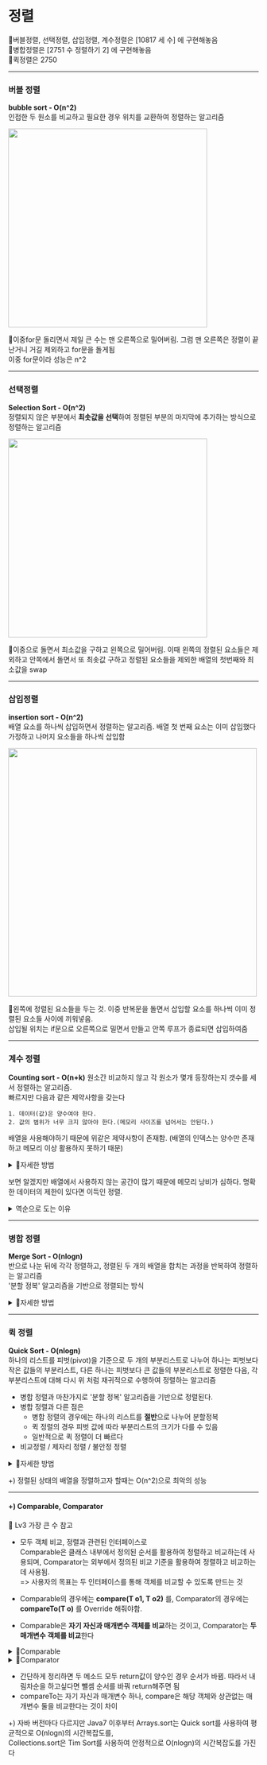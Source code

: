 # 정렬

🍮버블정렬, 선택정렬, 삽입정렬, 계수정렬은 [10817 세 수] 에 구현해놓음  
🍮병합정렬은 [2751 수 정렬하기 2] 에 구현해놓음  
🍮퀵정렬은 2750 
  
---
  
### 버블 정렬  
**bubble sort -  O(n^2)**  
인접한 두 원소를 비교하고 필요한 경우 위치를 교환하여 정렬하는 알고리즘  
  
<img src="https://github.com/hanseul9/algorithm/assets/102939057/1874e70c-c6bd-44a3-966e-2b795cdf73df" width="400">  
  
🌟이중for문 돌리면서 제일 큰 수는 맨 오른쪽으로 밀어버림. 그럼 맨 오른쪽은 정렬이 끝난거니 거길 제외하고 for문을 돌게됨  
이중 for문이라 성능은 n^2  
  
---  
  
### 선택정렬  
**Selection Sort - O(n^2)**  
정렬되지 않은 부분에서 **최솟값을 선택**하여 정렬된 부분의 마지막에 추가하는 방식으로 정렬하는 알고리즘  
  
<img src="https://github.com/hanseul9/algorithm/assets/102939057/1f699772-7e51-41c6-a6fc-f8314179c641" width="400">  
  
🌟이중으로 돌면서 최소값을 구하고 왼쪽으로 밀어버림. 
이때 왼쪽의 정렬된 요소들은 제외하고 안쪽에서 돌면서 또 최솟값 구하고 정렬된 요소들을 제외한 배열의 첫번째와 최소값을 swap  
  
  
---  
  
### 삽입정렬  
**insertion sort - O(n^2)**  
배열 요소를 하나씩 삽입하면서 정렬하는 알고리즘. 배열 첫 번째 요소는 이미 삽입했다 가정하고 나머지 요소들을 하나씩 삽입함  
  
<img src="https://github.com/hanseul9/algorithm/assets/102939057/12781d15-f2e9-46c6-a696-e52d9a6eb184" width="500">  
  
🌟왼쪽에 정렬된 요소들을 두는 것. 이중 반복문을 돌면서 삽입할 요소를 하나씩 이미 정렬된 요소들 사이에 끼워넣음.  
삽입될 위치는 if문으로 오른쪽으로 밀면서 만들고 안쪽 루프가 종료되면 삽입하여줌  
  
  
---  
  
### 계수 정렬
**Counting sort - O(n+k)**
원소간 비교하지 않고 각 원소가 몇개 등장하는지 갯수를 세서 정렬하는 알고리즘.  
빠르지만 다음과 같은 제약사항을 갖는다  
```
1. 데이터(값)은 양수여야 한다.
2. 값의 범위가 너무 크지 않아야 한다.(메모리 사이즈를 넘어서는 안된다.)
```  
배열을 사용해야하기 때문에 위같은 제약사항이 존재함. (배열의 인덱스는 양수만 존재하고 메모리 이상 활용하지 못하기 때문)  
  
  
<details>
<summary>🔎자세한 방법</summary>
  
1. 원본 데이터를 저장한다.  
  
2. count 배열에 각 숫자가 몇 번 나왔는지 저장한다. 원본 배열의 요소를 count배열의 index에 대응하여 저장한다.
   
3. count 배열을 통해 sum배열을 만들어준다. sum 배열은 내 앞에 숫자가 몇 개 있느냐를 세어준다.
count 배열에 저장되어있는 배열 요소의 개수를 통해 판단하고 마찬가지로 index에 대응하여 앞에 몇 개의 숫자가 있는지 저장한다. 이때 “앞에 있는 수” 는 자기 자신도 포함한다.
여기서 결론적으로 sum 배열은 각각의 요소가 정렬된 배열의 어디에 위치해야하는지 표시하는 것과 같아진다.  
  
4. 마지막으로 정렬 배열에 정리해준다. 원본 배열의 마지막 인덱스부터 순회하여 원본 배열의 요소의 위치는 sum배열에 있으니 sum배열을 통해 정렬 배열에 넣어주고, 다음에 넣을 동일한 값의 요소를 위해 sum배열의 값을 -1 해준다.
   
</details>
  
  
보면 알겠지만 배열에서 사용하지 않는 공간이 많기 때문에 메모리 낭비가 심하다. 
명확한 데이터의 제한이 있다면 이득인 정렬.  

<details>
<summary>역순으로 도는 이유</summary>

  10817 세 수의 couting 구현 메소드를 보면 4번 단계에서 역순으로 도는데, couting sort의 stable한 특성을 깨지게 하지 않기 위해서이다.  

  예를 들어 [ 1, 3(a), 6, 5, 3(b) 2, 4 ] 라는 배열이 있다면 역순으로 돌아야 [ ..., 3(a), 3(b), ... ] 와 같이 순서대로 정렬되기 때문.  

  해당 배열의 sum 배열에서 sum[3] = 4 일 것이고 즉 "4번째" 에 삽입되고 sum[3]--; 가 이뤄져서 sum[3] = 3 이 되어 다음의 3은 "3번째"에 삽입될 것이다.  

  따라서 역순으로 돌아야 stable하게 정렬이 가능해진다.

</details>
  
  
  
---  
  
### 병합 정렬
**Merge Sort - O(nlogn)**  
반으로 나눈 뒤에 각각 정렬하고, 정렬된 두 개의 배열을 합치는 과정을 반복하여 정렬하는 알고리즘  
'분할 정복' 알고리즘을 기반으로 정렬되는 방식  
  
<details>
<summary>🔎자세한 방법</summary>
  
![image](https://github.com/hanseul9/algorithm/assets/102939057/25bfe661-df01-4f43-9c0e-cbb1d070aab9)

  
1. 주어진 리스트를 절반으로 분할하여 부분리스트로 나눈다. (Divide : 분할)
  
2. 해당 부분리스트의 길이가 1이 아니라면 1번 과정을 되풀이한다. (재귀 함수)
   
3. 인접한 부분리스트끼리 정렬하여 합친다. (Conqure : 정복)
  
  * 주의할 점은 각각의 부분 리스트는 정렬된 상태이다.
  * 합치는 과정에서 추가로 배열이 필요함 
</details>
  
  
  
---  
  
### 퀵 정렬
**Quick Sort - O(nlogn)**  
하나의 리스트를 피벗(pivot)을 기준으로 두 개의 부분리스트로 나누어 하나는 피벗보다 작은 값들의 부분리스트, 다른 하나는 피벗보다 큰 값들의 부분리스트로 정렬한 다음, 각 부분리스트에 대해 다시 위 처럼 재귀적으로 수행하여 정렬하는 알고리즘  
- 병합 정렬과 마찬가지로 '분할 정복' 알고리즘을 기반으로 정렬된다. 
-  병합 정렬과 다른 점은
	- 병합 정렬의 경우에는 하나의 리스트를 **절반**으로 나누어 분할정복
	- 퀵 정렬의 경우 피벗 값에 따라 부분리스트의 크기가 다를 수 있음 
	- 일반적으로 퀵 정렬이 더 빠르다 
- 비교정렬 / 제자리 정렬 / 불안정 정렬 
  
<details>
<summary>🔎자세한 방법</summary>

```  
1. 피벗을 하나 선택한다.
  
2. 피벗을 기준으로 양쪽에서 피벗보다 큰 값, 혹은 작은 값을 찾는다. 왼쪽에서부터는 피벗보다 큰 값을 찾고, 오른쪽에서부터는 피벗보다 작은 값을 찾는다.
   
3. 양 방향에서 찾은 두 원소를 교환한다.
  
4. 왼쪽에서 탐색하는 위치와 오른쪽에서 탐색하는 위치가 엇갈리지 않을 때 까지 2번으로 돌아가 위 과정을 반복한다.
  
5. 엇갈린 기점을 기준으로 두 개의 부분리스트로 나누어 1번으로 돌아가 해당 부분리스트의 길이가 1이 아닐 때 까지 1번 과정을 반복한다. (Divide : 분할)
  
6. 인접한 부분리스트끼리 합친다. (Conqure : 정복)
```  
  * 피벗을 선택하는 과정은 대표적으로 [현재 부분배열의 가장 왼쪽 원소가 피벗이 되는 방법, 중간 원소가 피벗이 되는 방법, 마지막 원소가 피벗이 되는 방법] 세 가지가 있다. 
  * 왼쪽 피벗 선택 방식이 가장 쉬우면서 기본적인 방법 
</details>
  
+) 정렬된 상태의 배열을 정렬하고자 할때는 O(n^2)으로 최악의 성능 
  
  
---  
  
  
#### +) Comparable, Comparator  
🍮 Lv3 가장 큰 수 참고  
  
- 모두 객체 비교, 정렬과 관련된 인터페이스로  
Comparable은 클래스 내부에서 정의된 순서를 활용하여 정렬하고 비교하는데 사용되며, Comparator는 외부에서 정의된 비교 기준을 활용하여 정렬하고 비교하는데 사용됨.  
=> 사용자의 목표는 두 인터페이스를 통해 객체를 비교할 수 있도록 만드는 것  

- Comparable의 경우에는 **compare(T o1, T o2)** 를, Comparator의 경우에는 **compareTo(T o)** 를 Override 해줘야함.
- Comparable은 **자기 자신과 매개변수 객체를 비교**하는 것이고, Comparator는 **두 매개변수 객체를 비교**한다

<details>
<summary>🔎Comparable</summary>
  
```  
public class ClassName implements Comparable<Type> { 
 
/*
  ...
  code
  ...
 */
 
	// 필수 구현 부분
	@Override
	public int compareTo(Type o) {
	     /*
		 비교 구현
	      */
	}
}
```
- 가령 우선순위 큐에 사용자 정의 클래스를 넣는다면 위와 같이 클래스간의 비교가 가능하게 구현해줘야함 (백준 1197 참고)
  
  ex)  
```
	class Student implements Comparable<Student> {
	 
		int age;		// 나이
		int classNumber;	// 학급
		
		Student(int age, int classNumber) {
			this.age = age;
			this.classNumber = classNumber;
		}
		
		@Override
		public int compareTo(Student o) { // 비교 구현
	    
			// 자기자신의 age가 o의 age보다 크다면 양수
			if(this.age > o.age) {
				return 1;
			}
			// 자기 자신의 age와 o의 age가 같다면 0
			else if(this.age == o.age) {
				return 0;
			}
			// 자기 자신의 age가 o의 age보다 작다면 음수
			else {
				return -1;
			}
		}
	}
```
- 자신을 기준으로 삼아 대소관계를 파악하여 return 해주도록 구현  
- 자기 자신을 기준으로 상대방과의 차이값 비교하여 반환하므로 **return this.age - o.age** 이런 식으로도 가능  
  단 이 경우에는 overflow에 주의 


- Wrapper 클래스 객체에 사용하는 경우
```
	기준값.compareTo(비교값); 
```
문자열 비교와 숫자 비교 두 가지 방식이 있음  
  	- **숫자 비교**의 경우 기준이 비교대상보다 크면 양수, 작으면 음수, 동일하면 0을 나타낸다.  
	- **문자열 비교**의 경우 두 가지로 나뉜다  
 			- 1) 기준값의 앞자리부터 일치하는 문자열이 포함된 경우 (기준 문자열 길이-비교대상 문자열 길이)를 리턴  
     			- 2) 비교대상과 전혀 다른 문자열인 경우 첫 char간의 아스키코드 차이값을 리턴  
       
---
  
</details>
  
  
<details>
<summary>🔎Comparator</summary>

```
	import java.util.Comparator;	// import 필요
	public class ClassName implements Comparator<Type> { 
	 
	/*
	  ...
	  code
	  ...
	 */
	 
		// 필수 구현 부분
		@Override
		public int compare(Type o1, Type o2) {
			/*
			 비교 구현
			 */
		}
	}
```
- 매커니즘 자체는 compareTo와 비슷. 자기 자신과 비교가 되느냐 안 되느냐의 차이
  
ex)
```
	import java.util.Comparator;	// import 필요
	class Student implements Comparator<Student> {
	 
		int age;			// 나이
		int classNumber;	// 학급
		
		Student(int age, int classNumber) {
			this.age = age;
			this.classNumber = classNumber;
		}
		
		@Override
		public int compare(Student o1, Student o2) {
	    
			// o1의 학급이 o2의 학급보다 크다면 양수
			if(o1.classNumber > o2.classNumber) {
				return 1;
			}
			// o1의 학급이 o2의 학급과 같다면 0
			else if(o1.classNumber == o2.classNumber) {
				return 0;
			}
			// o1의 학급이 o2의 학급보다 작다면 음수
			else {
				return -1;
			}
		}
	}
```
- o1과 o2를 비교함에 있어 자기 자신은 두 객체 비교에 영향이 없다
- compareTo에서 했던것과 마찬가지로 **return o1.classNumber - o2.classNumber;** 로 간략하게 할 수 있음
- 마찬가지로 overflow 주의
---
</details>

* 간단하게 정리하면 두 메소드 모두 return값이 양수인 경우 순서가 바뀜. 따라서 내림차순을 하고싶다면 뺄셈 순서를 바꿔 return해주면 됨
* compareTo는 자기 자신과 매개변수 하나, compare은 해당 객체와 상관없는 매개변수 둘을 비교한다는 것이 차이
  
  
+) 자바 버전마다 다르지만 Java7 이후부터 Arrays.sort는 Quick sort를 사용하여 평균적으로 O(nlogn)의 시간복잡도를,  
  Collections.sort은 Tim Sort를 사용하여 안정적으로 O(nlogn)의 시간복잡도를 가진다
